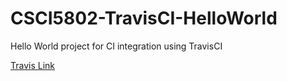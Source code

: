 # CSCI5802-TravisCI-HelloWorld
Hello World project for CI integration using TravisCI

[Travis Link](https://travis-ci.org/tbhova/CSCI5802-TravisCI-HelloWorld)